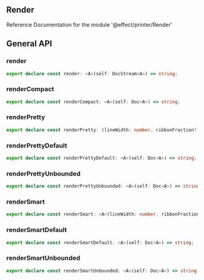 ## Render

Reference Documentation for the module '@effect/printer/Render'

## General API

### render

```ts
export declare const render: <A>(self: DocStream<A>) => string;
```

### renderCompact

```ts
export declare const renderCompact: <A>(self: Doc<A>) => string;
```

### renderPretty

```ts
export declare const renderPretty: (lineWidth: number, ribbonFraction?: number) => <A>(self: Doc<A>) => string;
```

### renderPrettyDefault

```ts
export declare const renderPrettyDefault: <A>(self: Doc<A>) => string;
```

### renderPrettyUnbounded

```ts
export declare const renderPrettyUnbounded: <A>(self: Doc<A>) => string;
```

### renderSmart

```ts
export declare const renderSmart: <A>(lineWidth: number, ribbonFraction?: number) => (self: Doc<A>) => string;
```

### renderSmartDefault

```ts
export declare const renderSmartDefault: <A>(self: Doc<A>) => string;
```

### renderSmartUnbounded

```ts
export declare const renderSmartUnbounded: <A>(self: Doc<A>) => string;
```

